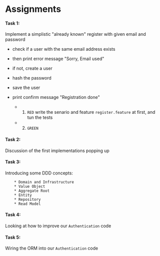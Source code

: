 # Assignments

#### Task 1: 
Implement a simplistic "already known" register with given email and password

- check if a user with the same email address exists
- then print error message "Sorry, Email used" 
- if not, create a user
- hash the password
- save the user
- print confirm message "Registration done"

    - 1. `RED` write the senario and feature `register.feature` at first, and tun the tests
    - 2. `GREEN` 
   
#### Task 2:
Discussion of the first implementations popping up

#### Task 3:
Introducing some DDD concepts:

        * Domain and Infrastructure
        * Value Object
        * Aggregate Root
        * Entity
        * Repository
        * Read Model

#### Task 4:
Looking at how to improve our `Authentication` code

#### Task 5:
Wiring the ORM into our `Authentication` code


